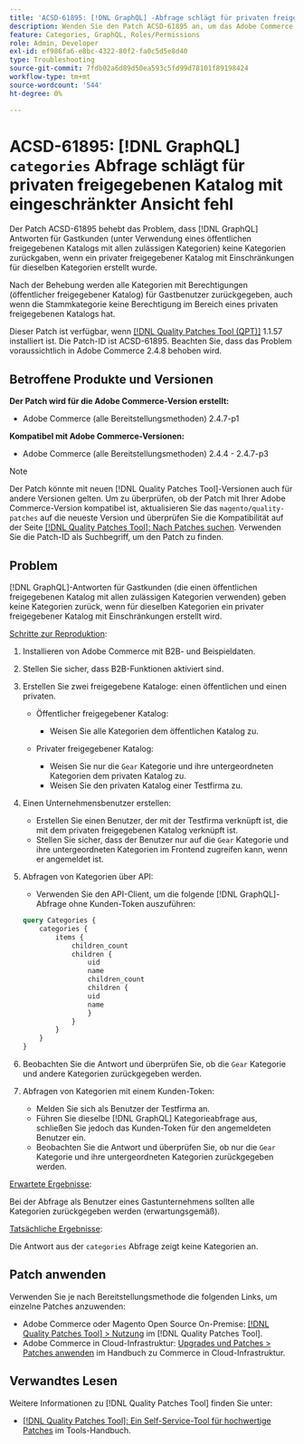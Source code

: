 ```yaml
---
title: 'ACSD-61895: [!DNL GraphQL] -Abfrage schlägt für privaten freigegebenen Katalog mit eingeschränkter Ansicht fehl'
description: Wenden Sie den Patch ACSD-61895 an, um das Adobe Commerce-Problem zu beheben, bei  [!DNL GraphQL]  -Antworten für Gastkunden (Verwendung eines öffentlichen freigegebenen Katalogs mit allen zulässigen Kategorien) keine Kategorien zurückgegeben haben, wenn ein privater freigegebener Katalog mit Einschränkungen für dieselben Kategorien erstellt wurde.
feature: Categories, GraphQL, Roles/Permissions
role: Admin, Developer
exl-id: ef986fa6-e8bc-4322-80f2-fa0c5d5e8d40
type: Troubleshooting
source-git-commit: 7fdb02a6d89d50ea593c5fd99d78101f89198424
workflow-type: tm+mt
source-wordcount: '544'
ht-degree: 0%

---
```


# ACSD-61895: [!DNL GraphQL] `categories` Abfrage schlägt für privaten freigegebenen Katalog mit eingeschränkter Ansicht fehl

Der Patch ACSD-61895 behebt das Problem, dass [!DNL GraphQL] Antworten für Gastkunden (unter Verwendung eines öffentlichen freigegebenen Katalogs mit allen zulässigen Kategorien) keine Kategorien zurückgaben, wenn ein privater freigegebener Katalog mit Einschränkungen für dieselben Kategorien erstellt wurde.

Nach der Behebung werden alle Kategorien mit Berechtigungen (öffentlicher freigegebener Katalog) für Gastbenutzer zurückgegeben, auch wenn die Stammkategorie keine Berechtigung im Bereich eines privaten freigegebenen Katalogs hat.

Dieser Patch ist verfügbar, wenn [[!DNL Quality Patches Tool (QPT)]](/help/tools/quality-patches-tool/quality-patches-tool-to-self-serve-quality-patches.md) 1.1.57 installiert ist. Die Patch-ID ist ACSD-61895. Beachten Sie, dass das Problem voraussichtlich in Adobe Commerce 2.4.8 behoben wird.

## Betroffene Produkte und Versionen

**Der Patch wird für die Adobe Commerce-Version erstellt:**

* Adobe Commerce (alle Bereitstellungsmethoden) 2.4.7-p1

**Kompatibel mit Adobe Commerce-Versionen:**

* Adobe Commerce (alle Bereitstellungsmethoden) 2.4.4 - 2.4.7-p3

>[!NOTE]
>
>Der Patch könnte mit neuen [!DNL Quality Patches Tool]-Versionen auch für andere Versionen gelten. Um zu überprüfen, ob der Patch mit Ihrer Adobe Commerce-Version kompatibel ist, aktualisieren Sie das `magento/quality-patches` auf die neueste Version und überprüfen Sie die Kompatibilität auf der Seite [[!DNL Quality Patches Tool]: Nach Patches suchen](https://experienceleague.adobe.com/tools/commerce-quality-patches/index.html?lang=de). Verwenden Sie die Patch-ID als Suchbegriff, um den Patch zu finden.

## Problem

[!DNL GraphQL]-Antworten für Gastkunden (die einen öffentlichen freigegebenen Katalog mit allen zulässigen Kategorien verwenden) geben keine Kategorien zurück, wenn für dieselben Kategorien ein privater freigegebener Katalog mit Einschränkungen erstellt wird.

<u>Schritte zur Reproduktion</u>:

1. Installieren von Adobe Commerce mit B2B- und Beispieldaten.
1. Stellen Sie sicher, dass B2B-Funktionen aktiviert sind.
1. Erstellen Sie zwei freigegebene Kataloge: einen öffentlichen und einen privaten.

   * Öffentlicher freigegebener Katalog:

      * Weisen Sie alle Kategorien dem öffentlichen Katalog zu.

   * Privater freigegebener Katalog:

      * Weisen Sie nur die `Gear` Kategorie und ihre untergeordneten Kategorien dem privaten Katalog zu.
      * Weisen Sie den privaten Katalog einer Testfirma zu.

1. Einen Unternehmensbenutzer erstellen:

   * Erstellen Sie einen Benutzer, der mit der Testfirma verknüpft ist, die mit dem privaten freigegebenen Katalog verknüpft ist.
   * Stellen Sie sicher, dass der Benutzer nur auf die `Gear` Kategorie und ihre untergeordneten Kategorien im Frontend zugreifen kann, wenn er angemeldet ist.

1. Abfragen von Kategorien über API:

   * Verwenden Sie den API-Client, um die folgende [!DNL GraphQL]-Abfrage ohne Kunden-Token auszuführen:

   ```graphql
   query Categories { 
       categories { 
           items { 
               children_count 
               children { 
                   uid 
                   name 
                   children_count 
                   children { 
                   uid 
                   name 
                   } 
               } 
           } 
       } 
   }
   ```

1. Beobachten Sie die Antwort und überprüfen Sie, ob die `Gear` Kategorie und andere Kategorien zurückgegeben werden.
1. Abfragen von Kategorien mit einem Kunden-Token:

   * Melden Sie sich als Benutzer der Testfirma an.
   * Führen Sie dieselbe [!DNL GraphQL] Kategorieabfrage aus, schließen Sie jedoch das Kunden-Token für den angemeldeten Benutzer ein.
   * Beobachten Sie die Antwort und überprüfen Sie, ob nur die `Gear` Kategorie und ihre untergeordneten Kategorien zurückgegeben werden.


<u>Erwartete Ergebnisse</u>:

Bei der Abfrage als Benutzer eines Gastunternehmens sollten alle Kategorien zurückgegeben werden (erwartungsgemäß).

<u>Tatsächliche Ergebnisse</u>:

Die Antwort aus der `categories` Abfrage zeigt keine Kategorien an.

## Patch anwenden

Verwenden Sie je nach Bereitstellungsmethode die folgenden Links, um einzelne Patches anzuwenden:

* Adobe Commerce oder Magento Open Source On-Premise: [[!DNL Quality Patches Tool] > Nutzung](/help/tools/quality-patches-tool/usage.md) im [!DNL Quality Patches Tool].
* Adobe Commerce in Cloud-Infrastruktur: [Upgrades und Patches > Patches anwenden](https://experienceleague.adobe.com/docs/commerce-cloud-service/user-guide/develop/upgrade/apply-patches.html?lang=de) im Handbuch zu Commerce in Cloud-Infrastruktur.


## Verwandtes Lesen

Weitere Informationen zu [!DNL Quality Patches Tool] finden Sie unter:

* [[!DNL Quality Patches Tool]: Ein Self-Service-Tool für hochwertige Patches](/help/tools/quality-patches-tool/quality-patches-tool-to-self-serve-quality-patches.md) im Tools-Handbuch.
